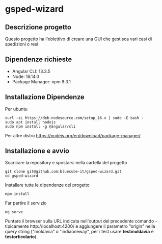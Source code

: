 # gsped-wizard

## Descrizione progetto

Questo progetto ha l'obiettivo di creare una GUI che gestisca vari casi di spedizioni o resi

## Dipendenze richieste

- Angular CLI: 13.3.5
- Node: 16.14.0
- Package Manager: npm 8.3.1

## Installazione Dipendenze

Per ubuntu

```
curl -sL https://deb.nodesource.com/setup_16.x | sudo -E bash -
sudo apt install nodejs
sudo npm install -g @angular/cli
```

Per altre distro
https://nodejs.org/en/download/package-manager/

## Installazione e avvio

Scaricare la repository e spostarsi nella cartella del progetto

```
git clone git@github.com:bluecube-it/gsped-wizard.git
cd gsped-wizard
```

Installare tutte le dipendenze del progetto

```
npm install
```

Far partire il servizio

```
ng serve
```

Puntare il browser sulla URL indicata nell'output del precedente comando - tipicamente http://localhost:4200/
e aggiungere il parametro "origin" nella query string ("moldavia" o "indiaoneway", per i test usare **testmoldavia** e **testorticolario**).
